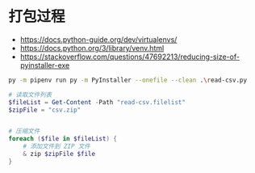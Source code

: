 # 打包过程

- https://docs.python-guide.org/dev/virtualenvs/
- https://docs.python.org/3/library/venv.html
- https://stackoverflow.com/questions/47692213/reducing-size-of-pyinstaller-exe

```sh
py -m pipenv run py -m PyInstaller --onefile --clean .\read-csv.py
```

```ps1
# 读取文件列表
$fileList = Get-Content -Path "read-csv.filelist"
$zipFile = "csv.zip"


# 压缩文件
foreach ($file in $fileList) {
    # 添加文件到 ZIP 文件
    & zip $zipFile $file
}
``` 